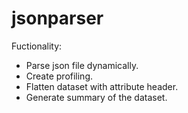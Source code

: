 # jsonparser

Fuctionality:
* Parse json file dynamically.
* Create profiling.
* Flatten dataset with attribute header.
* Generate summary of the dataset.


